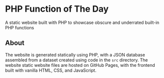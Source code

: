 # PHP Function of The Day

A static website built with PHP to showcase obscure and underrated built-in PHP functions

## About

The website is generated statically using PHP, with a JSON database assembled from a dataset created using code in the `src` directory.
The website static website files are hosted on GitHub Pages, with the frontend built with vanilla HTML, CSS, and JavaScript.
